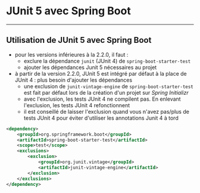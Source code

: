 # JUnit 5 avec Spring Boot

----

## Utilisation de JUnit 5 avec Spring Boot

- pour les versions inférieures à la 2.2.0, il faut :
    - exclure la dépendance `junit` (JUnit 4) de `spring-boot-starter-test`
    - ajouter les dépendances Junit 5 nécessaires au projet
- à partir de la version 2.2.0, JUnit 5 est intégré par défaut à la place de JUnit 4 : plus besoin d'ajouter les dépendances
    - une exclusion de `junit-vintage-engine` de `spring-boot-starter-test` est fait par défaut lors de la création d'un projet sur *Spring Initializr*
    - avec l'exclusion, les tests JUnit 4 ne compilent pas. En enlevant l'exclusion, les tests JUnit 4 refonctionnent
    - il est conseillé de laisser l'exclusion quand vous n'avez pas/plus de tests JUnit 4 pour éviter d'utiliser les annotations Junit 4 à tord

```xml
<dependency>
    <groupId>org.springframework.boot</groupId>
    <artifactId>spring-boot-starter-test</artifactId>
    <scope>test</scope>
    <exclusions>
        <exclusion>
            <groupId>org.junit.vintage</groupId>
            <artifactId>junit-vintage-engine</artifactId>
        </exclusion>
    </exclusions>
</dependency>
```
